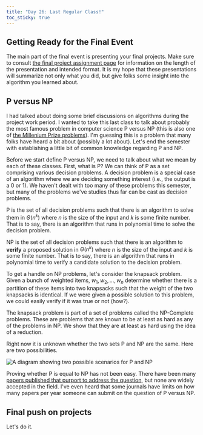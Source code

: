 ```yaml
---
title: "Day 26: Last Regular Class!"
toc_sticky: true
---
```


## Getting Ready for the Final Event

The main part of the final event is presenting your final projects.  Make sure to consult [the final project assignment page](../assignments/assignment_09.md) for information on the length of the presentation and intended format.  It is my hope that these presentations will summarize not only what you did, but give folks some insight into the algorithm you learned about.

## P versus NP

I had talked about doing some brief discussions on algorithms during the project work period.  I wanted to take this last class to talk about probably the most famous problem in computer science P versus NP (this is also one of [the Millenium Prize problems](https://en.wikipedia.org/wiki/P_versus_NP_problem)).  I'm guessing this is a problem that many folks have heard a bit about (possibly a lot about).  Let's end the semester with establishing a little bit of common knowledge regarding P and NP.

Before we start define P versus NP, we need to talk about what we mean by each of these classes.  First, what is P?  We can think of P as a set comprising various decision problems.  A decision problem is a special case of an algorithm where we are deciding something interest (i.e., the output is a 0 or 1).  We haven't dealt with too many of these problems this semester, but many of the problems we've studies thus far can be cast as decision problems.

P is the set of all decision problems such that there is an algorithm to solve them in $\Theta(n^k)$ where $n$ is the size of the input and $k$ is some finite number.  That is to say, there is an algorithm that runs in polynomial time to solve the decision problem.

NP is the set of all decision problems  such that there is an algorithm to **verify** a proposed solution in $\Theta(n^k)$ where $n$ is the size of the input and $k$ is some finite number.  That is to say, there is an algorithm that runs in polynomial time to verify a candidate solution to the decision problem.

To get a handle on NP problems, let's consider the knapsack problem.  Given a bunch of weighted items, $w_1, w_2, \ldots, w_n$ determine whether there is a partition of these items into two knapsacks such that the weight of the two knapsacks is identical.  If we were given a possible solution to this problem, we could easily verify if it was true or not (how?).

The knapsack problem is part of a set of problems called the NP-Complete problems.  These are problems that are known to be at least as hard as any of the problems in NP.  We show that they are at least as hard using the idea of a reduction.

Right now it is unknown whether the two sets P and NP are the same.  Here are two possibilities.

![A diagram showing two possible scenarios for P and NP](https://upload.wikimedia.org/wikipedia/commons/a/a0/P_np_np-complete_np-hard.svg)

Proving whether P is equal to NP has not been easy.  There have been many [papers published that purport to address the question](https://www.win.tue.nl/~wscor/woeginger/P-versus-NP.htm), but none are widely accepted in the field.  I've even heard that some journals have limits on how many papers per year someone can submit on the question of P versus NP.

## Final push on projects

Let's do it.
